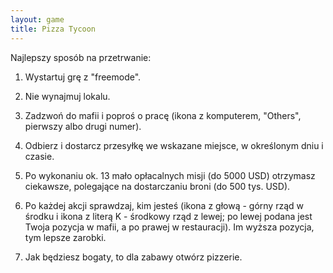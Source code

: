```yaml
---
layout: game
title: Pizza Tycoon
---
```


Najlepszy sposób na przetrwanie:

1. Wystartuj grę z "freemode".

2. Nie wynajmuj lokalu.

3. Zadzwoń do mafii i poproś o pracę (ikona z komputerem, "Others",
    pierwszy albo drugi numer).

4. Odbierz i dostarcz przesyłkę we wskazane miejsce, w określonym
    dniu i czasie.

5. Po wykonaniu ok. 13 mało opłacalnych misji (do 5000 USD) 
otrzymasz
    ciekawsze, polegające na dostarczaniu broni (do 500 tys. USD).

6. Po każdej akcji sprawdzaj, kim jesteś (ikona z głową - górny rząd
    w środku i ikona z literą K - środkowy rząd z lewej; po lewej podana
    jest Twoja pozycja w mafii, a po prawej w restauracji). Im wyższa
    pozycja, tym lepsze zarobki.

7. Jak będziesz bogaty, to dla zabawy otwórz pizzerie.
